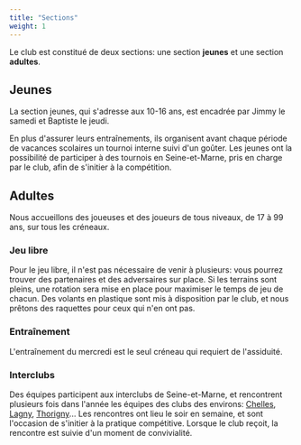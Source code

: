 ```yaml
---
title: "Sections"
weight: 1
---
```


Le club est constitué de deux sections: une section **jeunes** et une section **adultes**.

## Jeunes

La section jeunes, qui s'adresse aux 10-16 ans, est encadrée par Jimmy le samedi et Baptiste le jeudi.

En plus d'assurer leurs entraînements, ils organisent avant chaque période de vacances scolaires un tournoi interne suivi d'un goûter. Les jeunes ont la possibilité de participer à des tournois en Seine-et-Marne, pris en charge par le club, afin de s'initier à la compétition.

## Adultes

Nous accueillons des joueuses et des joueurs de tous niveaux, de 17 à 99 ans, sur tous les créneaux.

### Jeu libre

Pour le jeu libre, il n'est pas nécessaire de venir à plusieurs: vous pourrez trouver des partenaires et des adversaires sur place. Si les terrains sont pleins, une rotation sera mise en place pour maximiser le temps de jeu de chacun. Des volants en plastique sont mis à disposition par le club, et nous prêtons des raquettes pour ceux qui n'en ont pas.

### Entraînement

L'entraînement du mercredi est le seul créneau qui requiert de l'assiduité.

### Interclubs

Des équipes participent aux interclubs de Seine-et-Marne, et rencontrent plusieurs fois dans l'année les équipes des clubs des environs: [Chelles](https://chelles-badminton.fr/), [Lagny](https://www.lvlm77.fr/), [Thorigny](https://ajtbad77.fr/)... Les rencontres ont lieu le soir en semaine, et sont l'occasion de s'initier à la pratique compétitive. Lorsque le club reçoit, la rencontre est suivie d'un moment de convivialité.
